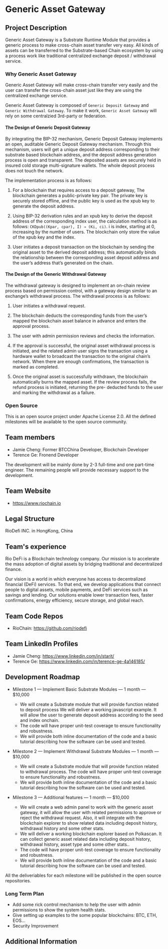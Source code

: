 # Generic Asset Gateway

## Project Description
Generic Asset Gateway is a Substrate Runtime Module that provides a generic process to make cross-chain asset transfer very easy. All kinds of assets can be transferred to the Substrate-based Chain ecosystem by using a process work like traditional centralized exchange deposit / withdrawal service. 

### Why Generic Asset Gateway

Generic Asset Gateway will make cross-chain transfer very easily and the user can transfer the cross-chain asset just like they are using the centralized exchange service.

Generic Asset Gateway is composed of `Generic Deposit Gateway` and `Generic Withdrawal Gateway`. To make it work, `Generic Asset Gateway` will rely on some centralzied 3rd-party or federation. 

#### The Design of Generic Deposit Gateway
By integrating the BIP-32 mechanism, Generic Deposit Gateway implements an open, auditable Generic Deposit Gateway mechanism. Through this mechanism, users will get a unique deposit address corresponding to their substrate based blockchain address, and the deposit address generation process is open and transparent. The deposited assets are securely held in insured cold storage multi-signature wallets. The whole deposit process does not touch the network.

The implementation process is as follows:

1. For a blockchain that requires access to a deposit gateway, The blockchain generates a public-private key pair. The private key is securely stored offline, and the public key is used as the xpub key to generate the deposit address.

2. Using BIP-32 derivation rules and an xpub key to derive the deposit address of the corresponding index user, the calculation method is as follows: `CKDpub((Kpar, cpar), I) → (Ki, ci)`. i is index, starting at 0, increasing by the number of users. The blockchain only store the value of the xpub key and the index. 

3. User initiates a deposit transaction on the blockchain by sending the original asset to the derived deposit address; this automatically binds the relationship between the corresponding asset deposit address and the user’s address that’s generated on the chain.


#### The Design of the Generic Withdrawal Gateway
The withdrawal gateway is designed to implement an on-chain review process based on permission control, with a gateway design similar to an exchange’s withdrawal process. The withdrawal process is as follows:

1. User initiates a withdrawal request.

2. The blockchain deducts the corresponding funds from the user’s mapped the blockchain 
asset balance in advance and enters the approval process.

3. The user with admin permission  reviews and checks the information.

4. If the approval is successful, the original asset withdrawal process is initiated,
    and the related admin user signs the transaction using a hardware wallet to broadcast the transaction to the original chain’s network. When there are enough confirmations, the transaction is marked as completed.

5. Once the original asset is successfully withdrawn, the blockchain automatically burns the mapped asset. If the review process fails, the refund process is initiated, returning the pre- deducted funds to the user and marking the withdrawal as a failure.


### Open Source

This is an open source project under Apache License 2.0. All the defined milestones will be available to the open source community.

## Team members

* Jamie Cheng: Former BTCChina Developer, Blockchain Developer
* Terence Ge: Fronend Developer

The development will be mainly done by 2-3 full-time and one part-time engineer. The remaining people will provide necessary support to the development.

## Team Website	
* https://www.riochain.io

## Legal Structure 
RioDefi INC. in HongKong, China

## Team's experience

Rio DeFi is a Blockchain technology company. Our mission is to accelerate the mass adoption of digital assets by bridging traditional and decentralized finance.

Our vision is a world in which everyone has access to decentralized financial (DeFi) services. To that end, we develop applications that connect people to digital assets, mobile payments, and DeFi services such as savings and lending. Our solutions enable lower transaction fees, faster confirmations, energy efficiency, secure storage, and global reach.

## Team Code Repos
- RioChain: https://github.com/riodefi

## Team LinkedIn Profiles
* Jamie Cheng: https://www.linkedin.com/in/starit/
* Terence Ge: https://www.linkedin.com/in/terence-ge-4a146185/


## Development Roadmap

- Milestone 1 — Implement Basic Substrate Modules — 1 month — $10,000
  - We will create a Substrate module that will provide function related to deposit process
We will deliver a working javascript example. It will allow the user to generate deposit address according to the seed and index onchain.
  - The code will have proper unit-test coverage to ensure functionality and robustness.
  - We will provide both inline documentation of the code and a basic tutorial describing how the software can be used and tested.

- Milestone 2 — Implement Withdrawal Substrate Modules  — 1 month — $10,000
  - We will create a Substrate module that will provide function related to withdrawal process.
The code will have proper unit-test coverage to ensure functionality and robustness.
  - We will provide both inline documentation of the code and a basic tutorial describing how the software can be used and tested.


- Milestone 3 — Additional features — 1 month — $10,000
  - We will create a web admin panel to work with the generic asset gateway, it will allow the user with related permissions to approve or reject the withdrawal request. Also, it will integrate with the blockchain explorer to show related data including deposit history, withdrawal history and some other stats.
  - We will deliver a working blockchain explorer based on Polkascan. It can collect generic asset related data including deposit history, withdrawal history, asset type and some other stats..
  - The code will have proper unit-test coverage to ensure functionality and robustness.
  - We will provide both inline documentation of the code and a basic tutorial describing how the software can be used and tested.

All the deliveriables for each milestone will be published in the open source repositories.

### Long Term Plan

- Add some rick control mechanism to help the user with admin permissions to show the system health stats.
- Give setting up examples to the some popular blockchains: BTC, ETH, EOS…
- Security Improvement

## Additional Information
